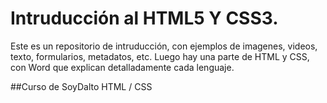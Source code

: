 # Intruducción al HTML5 Y CSS3.

Este es un repositorio de intruducción, con ejemplos de imagenes, videos, texto, formularios, metadatos, etc. 
Luego hay una parte de HTML y CSS, con Word que explican detalladamente cada lenguaje.

##Curso de SoyDalto HTML / CSS
